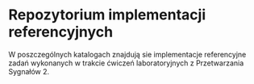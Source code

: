 # Repozytorium implementacji referencyjnych

W poszczególnych katalogach znajdują sie implementacje referencyjne zadań wykonanych w trakcie ćwiczeń laboratoryjnych z Przetwarzania Sygnałów 2.
